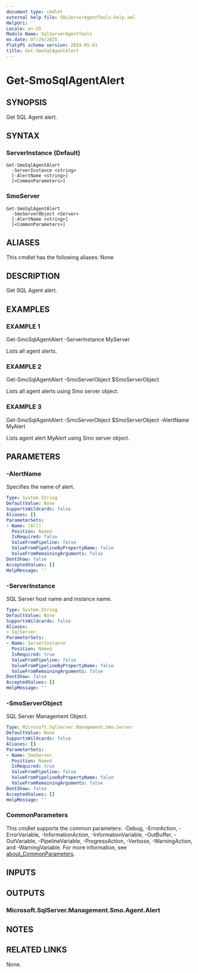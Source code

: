 ```yaml
---
document type: cmdlet
external help file: SQLServerAgentTools-help.xml
HelpUri: ''
Locale: en-US
Module Name: SqlServerAgentTools
ms.date: 07/29/2025
PlatyPS schema version: 2024-05-01
title: Get-SmoSqlAgentAlert
---
```


# Get-SmoSqlAgentAlert

## SYNOPSIS

Get SQL Agent alert.

## SYNTAX

### ServerInstance (Default)

```
Get-SmoSqlAgentAlert
  -ServerInstance <string>
  [-AlertName <string>]
  [<CommonParameters>]
```

### SmoServer

```
Get-SmoSqlAgentAlert
  -SmoServerObject <Server>
  [-AlertName <string>]
  [<CommonParameters>]
```

## ALIASES

This cmdlet has the following aliases:
  None

## DESCRIPTION

Get SQL Agent alert.

## EXAMPLES

### EXAMPLE 1

Get-SmoSqlAgentAlert -ServerInstance MyServer

Lists all agent alerts.

### EXAMPLE 2

Get-SmoSqlAgentAlert -SmoServerObject $SmoServerObject

Lists all agent alerts using Smo server object.

### EXAMPLE 3

Get-SmoSqlAgentAlert -SmoServerObject $SmoServerObject -AlertName MyAlert

Lists agent alert MyAlert using Smo server object.

## PARAMETERS

### -AlertName

Specifies the name of alert.

```yaml
Type: System.String
DefaultValue: None
SupportsWildcards: false
Aliases: []
ParameterSets:
- Name: (All)
  Position: Named
  IsRequired: false
  ValueFromPipeline: false
  ValueFromPipelineByPropertyName: false
  ValueFromRemainingArguments: false
DontShow: false
AcceptedValues: []
HelpMessage: ''
```

### -ServerInstance

SQL Server host name and instance name.

```yaml
Type: System.String
DefaultValue: None
SupportsWildcards: false
Aliases:
- SqlServer
ParameterSets:
- Name: ServerInstance
  Position: Named
  IsRequired: true
  ValueFromPipeline: false
  ValueFromPipelineByPropertyName: false
  ValueFromRemainingArguments: false
DontShow: false
AcceptedValues: []
HelpMessage: ''
```

### -SmoServerObject

SQL Server Management Object.

```yaml
Type: Microsoft.SqlServer.Management.Smo.Server
DefaultValue: None
SupportsWildcards: false
Aliases: []
ParameterSets:
- Name: SmoServer
  Position: Named
  IsRequired: true
  ValueFromPipeline: false
  ValueFromPipelineByPropertyName: false
  ValueFromRemainingArguments: false
DontShow: false
AcceptedValues: []
HelpMessage: ''
```

### CommonParameters

This cmdlet supports the common parameters: -Debug, -ErrorAction, -ErrorVariable,
-InformationAction, -InformationVariable, -OutBuffer, -OutVariable, -PipelineVariable,
-ProgressAction, -Verbose, -WarningAction, and -WarningVariable. For more information, see
[about_CommonParameters](https://go.microsoft.com/fwlink/?LinkID=113216).

## INPUTS

## OUTPUTS

### Microsoft.SqlServer.Management.Smo.Agent.Alert



## NOTES




## RELATED LINKS

None.

